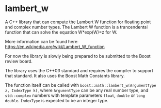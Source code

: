 # lambert_w
A C++ library that can compute the Lambert W function for floating point and complex number types.
The Lambert W function is a trancendental function that can solve the equation W*exp(W)=z for W.

More information can be found here:
https://en.wikipedia.org/wiki/Lambert_W_function

For now the library is slowly being prepared to be submitted to the Boost review board.

The library uses the C++03 standard and requires the compiler to support that standard.
It also uses the Boost Math Constants library.

The function itself can be called with `boost::math::lambert_w(ArgumentType z, IndexType k)`,
where `ArgumentType` can be any real number type, and `std::complex` numbers with
template parameters `float`, `double` or `long double`.
`IndexType` is expected to be an integer type.
